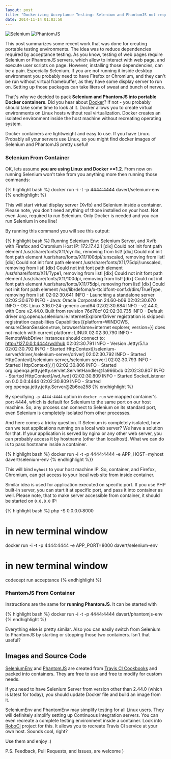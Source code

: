 ```yaml
---
layout: post
title: "Dockerizing Acceptance Testing: Selenium and PhantomJS not required"
date: 2014-11-14 01:03:50
---
```


![Selenium](http://www.seleniumhq.org/images/big-logo.png)
![PhantomJS](https://cdn.tutsplus.com/net/uploads/legacy/2161_phantom/preview.png)

This post summarizes some recent work that was done for creating portable testing environments. The idea was to reduce dependencies required by acceptance testing. As you know, testing of web pages require Selenium or PhanromJS servers, which allow to interact with web page, and execute user scripts on page. However, installing those dependencies, can be a pain. Especially Selenium. If you are not running it inside desktop environment you probably need to have Firefox or Chromium, and they can't be run without virtual framebuffer, as they have some display server to run on. Setting up those packages can take liters of sweat and bunch of nerves.

That's why we decided to pack **Selenium and PhantomJS into portable Docker containers**. Did you hear about [Docker](http://docker.com)? If not - you probably should take some time to look at it. Docker allows you to create virtual environments on Linux hosts without real virtualization. Docker creates an isolated environment inside the host machine without recreating operating system. 

Docker containers are lightweight and easy to use. If you have Linux. Probably all your servers use Linux, so you might find docker images of Selenium and PhantomJS pretty useful!

### Selenium From Container

OK, lets assume **you are using Linux and Docker >=1.2**. 
From now on running Selenium won't take from you anything more then running those commands:

{% highlight bash %}
docker run -i -t -p 4444:4444 davert/selenium-env
{% endhighlight %}

This will start virtual display server (Xvfb) and Selenium inside a container. Please note, you don't need anything of those installed on your host. Not even Java, required to run Selenium. Only Docker is needed and you can run Selenium in one line!

By running this command you will see this output:

{% highlight bash %}
Running Selenium Env: Selenium Server, and Xvfb with Firefox and Chromium
Host IP: 172.17.42.1
[dix] Could not init font path element /usr/share/fonts/X11/cyrillic, removing from list!
[dix] Could not init font path element /usr/share/fonts/X11/100dpi/:unscaled, removing from list!
[dix] Could not init font path element /usr/share/fonts/X11/75dpi/:unscaled, removing from list!
[dix] Could not init font path element /usr/share/fonts/X11/Type1, removing from list!
[dix] Could not init font path element /usr/share/fonts/X11/100dpi, removing from list!
[dix] Could not init font path element /usr/share/fonts/X11/75dpi, removing from list!
[dix] Could not init font path element /var/lib/defoma/x-ttcidfont-conf.d/dirs/TrueType, removing from list!
02:02:30.641 INFO - Launching a standalone server
02:02:30.670 INFO - Java: Oracle Corporation 24.60-b09
02:02:30.670 INFO - OS: Linux 3.16.0-24-generic amd64
02:02:30.684 INFO - v2.44.0, with Core v2.44.0. Built from revision 76d78cf
02:02:30.735 INFO - Default driver org.openqa.selenium.ie.InternetExplorerDriver registration is skipped: registration capabilities Capabilities [{platform=WINDOWS, ensureCleanSession=true, browserName=internet explorer, version=}] does not match with current platform: LINUX
02:02:30.790 INFO - RemoteWebDriver instances should connect to: http://127.0.0.1:4444/wd/hub
02:02:30.791 INFO - Version Jetty/5.1.x
02:02:30.792 INFO - Started HttpContext[/selenium-server/driver,/selenium-server/driver]
02:02:30.792 INFO - Started HttpContext[/selenium-server,/selenium-server]
02:02:30.793 INFO - Started HttpContext[/,/]
02:02:30.806 INFO - Started org.openqa.jetty.jetty.servlet.ServletHandler@1a966bcb
02:02:30.807 INFO - Started HttpContext[/wd,/wd]
02:02:30.809 INFO - Started SocketListener on 0.0.0.0:4444
02:02:30.809 INFO - Started org.openqa.jetty.jetty.Server@2b6ea258
{% endhighlight %}

By specifying `-p 4444:4444` option in `docker run` we mapped container's port 4444, which is default for Selenium to the same port on our host machine. So, any process can connect to Selenium on its standard port, even Selenium is completely isolated from other processes.

And here comes a tricky question. If Selenium is completely isolated, how can we test applications running on a local web server? We have a solution for that. If your application is served by nginx or any other web server, you can probably access it by hostname (other than localhost). What we can do is to pass hostname inside a container. 

{% highlight bash %}
docker run -i -t -p 4444:4444 -e APP_HOST=myhost davert/selenium-env
{% endhighlight %}}

This will bind `myhost` to your host machine IP. So, container, and Firefox, Chromium, can get access to your local web site from inside container. 

Similar idea is used for application executed on specific port. If you use PHP built-in server, you can start it at specific port, and pass it into container as well. Please note, that to make server accessible from container, it should be started on `0.0.0.0` IP:

{% highlight bash %}
php -S 0.0.0.0:8000
# in new terminal window
docker run -i -t -p 4444:4444 -e APP_PORT=8000 davert/selenium-env 
# in new terminal window
codecept run acceptance
{% endhighlight %}

### PhantomJS From Container

Instructions are the same for **running PhantomJS**. It can be started with 

{% highlight bash %}
docker run -i -t -p 4444:4444 davert/phantomjs-env
{% endhighlight %}

Everything else is pretty similar. Also you can easily switch from Selenium to PhantomJS by starting or stopping those two containers. Isn't that useful?

## Images and Source Code

[SeleniumEnv](https://github.com/Codeception/SeleniumEnv) and [PhantomJS](https://github.com/Codeception/PhantomJsEnv) are created from [Travis CI Cookbooks](https://github.com/travis-ci/travis-cookbooks) and packed into containers. They are free to use and free to modify for custom needs. 

If you need to have Selenium Server from version other than 2.44.0 (which is latest for today), you should update Docker file and build an image from it. 

SeleniumEnv and PhantomEnv may simplify testing for all Linux users. They will definitely simplify setting up Continuous Integration servers. You can even recreate a complete testing environment inside a container. Look into [RoboCI](https://github.com/Codegyre/RoboCI) project for this. It allows you to recreate Travis CI service at your own host. Sounds cool, right? 

Use them and enjoy :)

P.S. Feedback, Pull Requests, and Issues, are welcome )